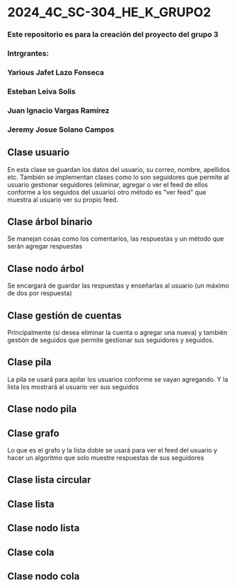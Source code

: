 # 2024_4C_SC-304_HE_K_GRUPO2
### Este repositorio es para la creación del proyecto del grupo 3
### Intrgrantes:
### Yarious Jafet Lazo Fonseca
### Esteban Leiva Solis
### Juan Ignacio Vargas Ramírez
### Jeremy Josue Solano Campos



## Clase usuario 
En esta clase se guardan los datos del usuario, su correo, nombre, apellidos etc. También se implementan clases como lo son seguidores que permite al usuario gestionar seguidores (eliminar, agregar o ver el feed de ellos conforme a los seguidos del usuario) otro método es "ver feed" que muestra al usuario ver su propio feed. 

## Clase árbol binario 
Se manejan cosas como los comentarios, las respuestas y un método que serán agregar respuestas 

## Clase nodo árbol 
Se encargará de guardar las respuestas y enseñarlas al usuario (un máximo de dos por respuesta) 

## Clase gestión de cuentas 
Principalmente (si desea eliminar la cuenta o agregar una nueva) y también gestión de seguidos que permite gestionar sus seguidores y seguidos.

## Clase pila 
La pila se usará para apilar los usuarios conforme se vayan agregando. Y la lista los mostrará al usuario ver sus seguidos 

## Clase nodo pila 

## Clase grafo 
Lo que es el grafo y la lista doble se usará para ver el feed del usuario y hacer un algoritmo que solo muestre respuestas de sus seguidores 

## Clase lista circular 

## Clase lista 

## Clase nodo lista 

## Clase cola 

## Clase nodo cola
